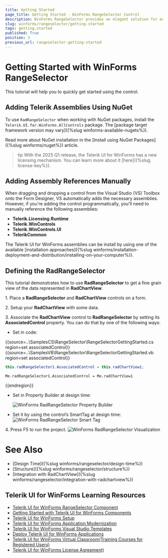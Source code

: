 ```yaml
---
title: Getting Started
page_title: Getting Started - WinForms RangeSelector Control
description: WinForms RangeSelector provides an elegant solution for end-users to select range (in percentages) and these percentages could be mapped to any kind of visually represented data. 
slug: winforms/rangeselector/getting-started
tags: getting,started
published: True
position: 3
previous_url: rangeselector-getting-started
---
```


# Getting Started with WinForms RangeSelector

This tutorial will help you to quickly get started using the control.

## Adding Telerik Assemblies Using NuGet

To use `RadRangeSelector` when working with NuGet packages, install the `Telerik.UI.for.WinForms.AllControls` package. The [package target framework version may vary]({%slug winforms-available-nugets%}).

Read more about NuGet installation in the [Install using NuGet Packages]({%slug winforms/nuget%}) article.

>tip With the 2025 Q1 release, the Telerik UI for WinForms has a new licensing mechanism. You can learn more about it [here]({%slug license-key%}).

## Adding Assembly References Manually

When dragging and dropping a control from the Visual Studio (VS) Toolbox onto the Form Designer, VS automatically adds the necessary assemblies. However, if you're adding the control programmatically, you'll need to manually reference the following assemblies:

* __Telerik.Licensing.Runtime__
* __Telerik.WinControls__
* __Telerik.WinControls.UI__
* __TelerikCommon__

The Telerik UI for WinForms assemblies can be install by using one of the available [installation approaches]({%slug winforms/installation-deployment-and-distribution/installing-on-your-computer%}). 

## Defining the RadRangeSelector

This tutorial demonstrates how to use __RadRangeSelector__ to get a fine grain view of the data represented in __RadChartView__.

1\. Place a __RadRangeSelector__ and __RadChartView__ controls on a form.

2\. Setup your __RadChartView__ with some data.

3\. Associate the __RadChartView__ control to __RadRangeSelector__ by setting its __AssociatedControl__ property. You can do that by one of the following ways:

* Set in code:

{{source=..\SamplesCS\RangeSelector\RangeSelectorGettingStarted.cs region=set associatedControl}} 
{{source=..\SamplesVB\RangeSelector\RangeSelectorGettingStarted.vb region=set associatedControl}} 

````C#
this.radRangeSelector1.AssociatedControl = this.radChartView1;

````
````VB.NET
Me.radRangeSelector1.AssociatedControl = Me.radChartView1

````

{{endregion}}

* Set in Property Builder at design time:

    ![WinForms RadRangeSelector Property Builder](images/rangeselector-getting-started001.png)

* Set it by using the control’s SmartTag at design time:
    ![WinForms RadRangeSelector Smart Tag ](images/rangeselector-getting-started002.png)

4\. Press F5 to run the project.
    ![WinForms RadRangeSelector Visualization](images/rangeselector-getting-started003.gif)

# See Also

* [Design Time]({%slug winforms/rangeselector/design-time%})
* [Structure]({%slug winforms/rangeselector/structure%})
* [Integration with RadChartView]({%slug winforms/rangeselector/integration-with-radchartview%})

## Telerik UI for WinForms Learning Resources
* [Telerik UI for WinForms RangeSelector Component](https://www.telerik.com/products/winforms/rangeselector.aspx)
* [Getting Started with Telerik UI for WinForms Components](https://docs.telerik.com/devtools/winforms/getting-started/first-steps)
* [Telerik UI for WinForms Setup](https://docs.telerik.com/devtools/winforms/installation-and-upgrades/installing-on-your-computer)
* [Telerik UI for WinForms Application Modernization](https://docs.telerik.com/devtools/winforms/winforms-converter/overview)
* [Telerik UI for WinForms Visual Studio Templates](https://docs.telerik.com/devtools/winforms/visual-studio-integration/visual-studio-templates)
* [Deploy Telerik UI for WinForms Applications](https://docs.telerik.com/devtools/winforms/deployment-and-distribution/application-deployment)
* [Telerik UI for WinForms Virtual Classroom(Training Courses for Registered Users)](https://learn.telerik.com/learn/course/external/view/elearning/17/telerik-ui-for-winforms)
* [Telerik UI for WinForms License Agreement)](https://www.telerik.com/purchase/license-agreement/winforms-dlw-s)

